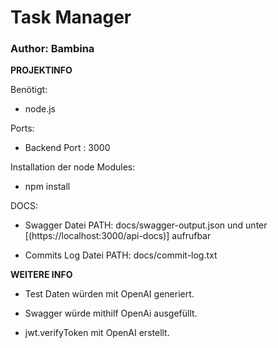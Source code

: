 # Task Manager
### Author: Bambina

**PROJEKTINFO**

Benötigt:
- node.js

Ports:
- Backend Port : 3000

Installation der node Modules:
- npm install


DOCS:
- Swagger Datei PATH: docs/swagger-output.json und  unter [(https://localhost:3000/api-docs)] aufrufbar

- Commits Log Datei PATH: docs/commit-log.txt


**WEITERE INFO**
- Test Daten würden mit OpenAI generiert.

- Swagger würde mithilf OpenAi ausgefüllt.

- jwt.verifyToken mit OpenAI erstellt.
